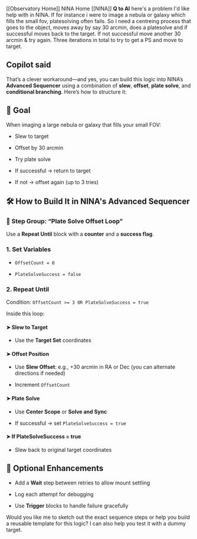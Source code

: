 [[Observatory Home]]  NINA Home [[NINA]]
**Q to AI**
here's a problem I'd like help with in NINA. If for instance i were to image a nebula or galaxy which fills the small fov, platesolving often fails. So I need a centreing process that goes to the object, moves away by say 30 arcmin, does a platesolve and if successful moves back to the target. If not successful move another 30 arcmin & try again. Three iterations in total to try to get a PS and move to target.

## Copilot said

That’s a clever workaround—and yes, you can build this logic into NINA’s **Advanced Sequencer** using a combination of **slew**, **offset**, **plate solve**, and **conditional branching**. Here’s how to structure it:

## 🧠 Goal

When imaging a large nebula or galaxy that fills your small FOV:

- Slew to target
    
- Offset by 30 arcmin
    
- Try plate solve
    
- If successful → return to target
    
- If not → offset again (up to 3 tries)
    

## 🛠️ How to Build It in NINA's Advanced Sequencer

### 🔁 Step Group: “Plate Solve Offset Loop”

Use a **Repeat Until** block with a **counter** and a **success flag**.

### 1. **Set Variables**

- `OffsetCount = 0`
    
- `PlateSolveSuccess = false`
    

### 2. **Repeat Until**

Condition: `OffsetCount >= 3 OR PlateSolveSuccess = true`

Inside this loop:

#### ➤ Slew to Target

- Use the **Target Set** coordinates
    

#### ➤ Offset Position

- Use **Slew Offset**: e.g., +30 arcmin in RA or Dec (you can alternate directions if needed)
    
- Increment `OffsetCount`
    

#### ➤ Plate Solve

- Use **Center Scope** or **Solve and Sync**
    
- If successful → set `PlateSolveSuccess = true`
    

#### ➤ If PlateSolveSuccess = true

- Slew back to original target coordinates
    

## 🧪 Optional Enhancements

- Add a **Wait** step between retries to allow mount settling
    
- Log each attempt for debugging
    
- Use **Trigger** blocks to handle failure gracefully
    

Would you like me to sketch out the exact sequence steps or help you build a reusable template for this logic? I can also help you test it with a dummy target.